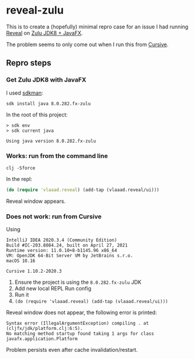 # reveal-zulu

This is to create a (hopefully) minimal repro case for an issue I had running [Reveal](https://vlaaad.github.io/reveal/) on [Zulu JDK8 + JavaFX](https://www.azul.com/downloads/zulu-community/?os=macos&architecture=x86-64-bit&package=jdk-fx).

The problem seems to only come out when I run this from [Cursive](https://cursive-ide.com/).

## Repro steps

### Get Zulu JDK8 with JavaFX

I used [sdkman](https://sdkman.io/):

```shell
sdk install java 8.0.282.fx-zulu
```

In the root of this project:

```shell
> sdk env
> sdk current java

Using java version 8.0.282.fx-zulu
```

### Works: run from the command line

```shell
clj -Sforce 
```

In the repl:

```clojure
(do (require 'vlaaad.reveal) (add-tap (vlaaad.reveal/ui)))
```

Reveal window appears.

### Does not work: run from Cursive

Using

```text
IntelliJ IDEA 2020.3.4 (Community Edition)
Build #IC-203.8084.24, built on April 27, 2021
Runtime version: 11.0.10+8-b1145.96 x86_64
VM: OpenJDK 64-Bit Server VM by JetBrains s.r.o.
macOS 10.16

Cursive 1.10.2-2020.3
```

1. Ensure the project is using the `8.0.282.fx-zulu` JDK 
2. Add new local REPL Run config
3. Run it
4. `(do (require 'vlaaad.reveal) (add-tap (vlaaad.reveal/ui)))`

Reveal window does not appear, the following error is printed:

```text
Syntax error (IllegalArgumentException) compiling . at (cljfx/jdk/platform.clj:6:5).
No matching method startup found taking 1 args for class javafx.application.Platform
```

Problem persists even after cache invalidation/restart.
